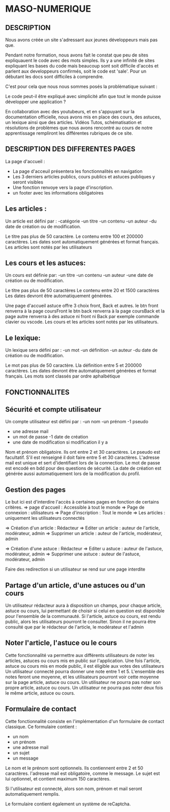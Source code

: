 # MASO-NUMERIQUE



## DESCRIPTION

Nous avons créée un site s'adressant aux jeunes développeurs mais pas que.

Pendant notre formation, nous avons fait le constat que peu de sites expliquauent le code avec des mots simples.
Ils y a une infinité de sites expliquant les bases du code mais beaucoup sont soit difficile d'accès et parlent aux developpeurs confirmés, soit le code est 'sale'.
Pour un débutant les docs sont difficiles à comprendre.

C'est pour cela que nous nous sommes posés la problèmatique suivant :

Le code peut-il être expliqué avec simplicité afin que tout le monde puisse développer une application ?

En collaboration avec des youtubeurs, et en s'appuyant sur la documentation officielle, nous avons mis en place des cours, des astuces, un lexique ainsi que des articles.
Vidéos Tutos, schématisation et résolutions de problèmes que nous avons rencontré au cours de notre apprentissage rempliront les différentes rubriques de ce site.

## DESCRIPTION DES DIFFERENTES PAGES

La page d'accueil : 
- La page d'acceuil présentera les fonctionnalités en navigation
- Les 3 derniers articles publics, cours publics et astuces publiques y seront visibles
- Une fonction renvoye vers la page d'inscription.
- un footer avec les informations obligatoires

## Les articles : 
Un article est défini par :
-catégorie
-un titre
-un contenu
-un auteur
-du date de création ou de modification.

Le titre pas plus de 50 caractère.
Le contenu entre 100 et 200000 caractères.
Les dates sont automatiquement générées et format français.
Les articles sont notés par les utilisateurs

## Les cours et les astuces:
Un cours est définie par:
-un titre
-un contenu
-un auteur
-une date de création ou de modification.

Le titre pas plus de 50 caractères
Le contenu entre 20 et 1500 caractères
Les dates devront être automatiquement générées.

Une page d'accueil astuce offre 3 choix front, Back et autres.
le btn front renverra à la page coursFront
le btn back renverra à la page coursBack
et la page autre renverra à des astuce ni front ni Back par exemple commande clavier ou vscode.
Les cours et les articles sont notés par les utilisateurs.

## Le lexique:
Un lexique sera défini par :
-un mot
-un définition
-un auteur
-du date de création ou de modification.

Le mot pas plus de 50 caractère.
Lla définition entre 5 et 200000 caractères.
Les dates devront être automatiquement générées et format français.
Les mots sont classés par ordre aphalbétique

## FONCTIONNALITES

## Sécurité et compte utilisateur

Un compte utilisateur est défini par :
-un nom
-un prénom
-1 pseudo
- une adresse mail
- un mot de passe
-1 date de création
- une date de modification si modification il y a

Nom et prénom obligatoire. Ils ont entre 2 et 30 caractères.
Le pseudo est facultatif. S'il est renseigné il doit faire entre 5 et 30 caractères.
L'adresse mail est unique et sert d'identifiant lors de la connection.
Le mot de passe est encodé en bdd pour des questions de sécurité.
La date de création est générée aussi automatiquement lors de la modification du profil.

## Gestion des pages
Le but ici est d'interdire l'accès à certaines pages en fonction de certains critères.
=> page d'accueil : Accessible à tout le monde
=> Page de connexion : utilisateurs
=> Page d'inscription : Tout le monde
=> Les articles : uniquement les utilisateurs connectés

=> Création d'un article : Rédacteur
=> Editer un article : auteur de l'article, modérateur, admin
=> Supprimer un article : auteur de l'article, modérateur, admin

=> Création d'une astuce : Rédacteur
=> Editer u astuce : auteur de l'astuce, modérateur, admin
=> Supprimer une astuce : auteur de l'astuce, modérateur, admin

Faire des redirection si un utilisateur se rend sur une page interdite

## Partage d'un article, d'une astuces ou d'un cours
Un utilisateur rédacteur aura à disposition un champs, pour chaque article,  astuce ou cours, lui permettant de choisir si celui en question est disponible pour l'ensemble de la communauté.
Si l'article,  astuce ou cours, est rendu public, alors les utilisateurs pourront le consulter.
Sinon il ne pourra être consulté que par le rédacteur de l'article, le modérateur et l'admin

## Noter l'article, l'astuce ou le cours
Cette fonctionnalité va permettre aux différents utilisateurs de noter les articles,  astuces ou cours mis en public sur l'application. Une fois l'article, astuce ou cours mis en mode public, il est éligible aux votes des utilisateurs
Un utilisateur connecté pourra donner une note entre 1 et 5. L'ensemble des notes feront une moyenne, et les utilisateurs pourront voir cette moyenne sur la page article, astuce ou cours.
Un utilisateur ne pourra pas noter son propre article, astuce ou cours.
Un utilisateur ne pourra pas noter deux fois le même article, astuce ou cours.

## Formulaire de contact
Cette fonctionnalité consiste en l'implémentation d'un formulaire de contact classique.
Ce formulaire contient :
- un nom
- un prénom
- une adresse mail
- un sujet
- un message

Le nom et le prénom sont optionnels. Ils contiennent entre 2 et 50 caractères.
l'adresse mail est obligatoire, comme le message. 
Le sujet est lui optionnel, et contient maximum 150 caractères.

Si l'utilisateur est connecté, alors son nom, prénom et mail seront automatiquement remplis.

Le formulaire contient également un système de reCaptcha.





